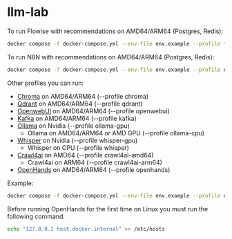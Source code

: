 # llm-lab

To run Flowise with recommendations on AMD64/ARM64 (Postgres, Redis):

```bash
docker compose -f docker-compose.yml --env-file env.example --profile flowise up -d
```

To run N8N with recommendations on AMD64/ARM64 (Postgres, Redis):

```bash
docker compose -f docker-compose.yml --env-file env.example --profile n8n up -d
```

Other profiles you can run:

* [Chroma](https://github.com/chroma-core/chroma) on AMD64/ARM64 (--profile chroma)
* [Qdrant](https://github.com/qdrant/qdrant) on AMD64/ARM64 (--profile qdrant)
* [OpenwebUI](https://github.com/open-webui/open-webui) on AMD64/ARM64 (--profile openwebui)
* [Kafka](https://github.com/apache/kafka) on AMD64/ARM64 (--profile kafka)
* [Ollama](https://github.com/ollama/ollama) on Nvidia (--profile ollama-gpu)
    + Ollama on AMD64/ARM64 or AMD GPU (--profile ollama-cpu)
* [Whisper](https://github.com/openai/whisper) on Nvidia (--profile whisper-gpu)
    + Whisper on CPU (--profile whisper)
* [Crawl4ai](https://github.com/unclecode/crawl4ai) on AMD64 (--profile crawl4ai-amd64)
    + Crawl4ai on ARM64 (--profile crawl4ai-arm64)
* [OpenHands](https://github.com/All-Hands-AI/OpenHands) on AMD64/ARM64 (--profile openhands)

Example:

```bash
docker compose -f docker-compose.yml --env-file env.example --profile openwebui --profile ollama-gpu up -d
```

Before running OpenHands for the first time on Linux you must run the following command:

```bash
echo "127.0.0.1 host.docker.internal" >> /etc/hosts
```
